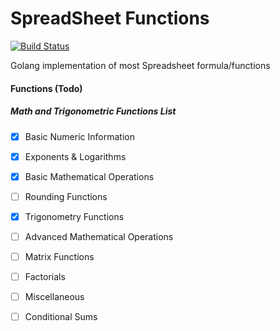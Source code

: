 # SpreadSheet Functions

[![Build Status](https://travis-ci.org/TaperBox/formula.svg?branch=master)](https://travis-ci.org/TaperBox/formula)

Golang implementation of most Spreadsheet formula/functions

#### Functions (Todo)

##### Math and Trigonometric Functions List 	  
- [x] Basic Numeric Information
- [x] Exponents & Logarithms				  
- [x] Basic Mathematical Operations			  
- [ ] Rounding Functions	                  
- [x] Trigonometry Functions				  
- [ ] Advanced Mathematical Operations		  
- [ ] Matrix Functions						                    
- [ ] Factorials							  
- [ ] Miscellaneous     					  
- [ ] Conditional Sums 						  


    